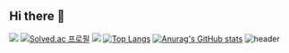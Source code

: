 ## Hi there 👋
<a href="https://velog.io/@seondal"><img src="https://img.shields.io/badge/Velog-3DDC84?style=flat-square&logo=Blogger&logoColor=white"/></a>
[![Solved.ac
프로필](http://mazassumnida.wtf/api/v2/generate_badge?boj=jyp3395)](https://solved.ac/jyp3395)
  <img src="http://mazandi.herokuapp.com/api?handle={jyp3395}&theme=warm"/>
  [![Top Langs](https://github-readme-stats.vercel.app/api/top-langs/?username=jyp3395)](https://github.com/jyp3395/github-readme-stats)
  [![Anurag's GitHub stats](https://github-readme-stats.vercel.app/api?username=jyp3395)](https://github.com/jyp3395/github-readme-stats)
  ![header](https://capsule-render.vercel.app/api?type=soft&color=auto&height=20&section=header&text=안녕하세요&fontSize=60)

<!--
**jae0000/jae0000** is a ✨ _special_ ✨ repository because its `README.md` (this file) appears on your GitHub profile.

Here are some ideas to get you started:

- 🔭 I’m currently working on ...
- 🌱 I’m currently learning ...
- 👯 I’m looking to collaborate on ...
- 🤔 I’m looking for help with ...
- 💬 Ask me about ...
- 📫 How to reach me: ...
- 😄 Pronouns: ...
- ⚡ Fun fact: ...
-->

